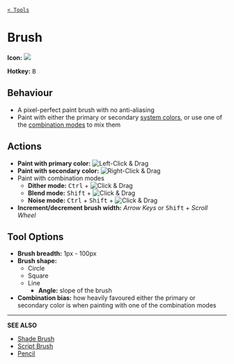 [`< Tools`](./tools.md)

# Brush

**Icon:** ![](https://raw.githubusercontent.com/stipple-effect/stipple-effect/master/res/icons/brush.png)

**Hotkey:** <kbd>B</kbd>

## Behaviour

* A pixel-perfect paint brush with no anti-aliasing
* Paint with either the primary or secondary [system colors](./interface.md#system-colors), or use one of the [combination modes](./color.md#combination-modes) to mix them

## Actions

* **Paint with primary color:** ![Left-Click & Drag](./assets/ui/left-click-drag.gif "Left-Click & Drag")
* **Paint with secondary color:** ![Right-Click & Drag](./assets/ui/right-click-drag.gif "Right-Click & Drag")
* Paint with combination modes
  * **Dither mode:** <kbd>Ctrl</kbd> + ![Click & Drag](./assets/ui/click-drag.gif "Click & Drag")
  * **Blend mode:** <kbd>Shift</kbd> + ![Click & Drag](./assets/ui/click-drag.gif "Click & Drag")
  * **Noise mode:** <kbd>Ctrl</kbd> + <kbd>Shift</kbd> + ![Click & Drag](./assets/ui/click-drag.gif "Click & Drag")
* **Increment/decrement brush width:** *Arrow Keys* or <kbd>Shift</kbd> + *Scroll Wheel*

## Tool Options

* **Brush breadth:** 1px - 100px
* **Brush shape:**
  * Circle
  * Square
  * Line
    * **Angle:** slope of the brush
* **Combination bias:** how heavily favoured either the primary or secondary color is when painting with one of the combination modes

---

**SEE ALSO**

* [Shade Brush](./shade-brush.md)
* [Script Brush](./script-brush.md)
* [Pencil](./pencil.md)
